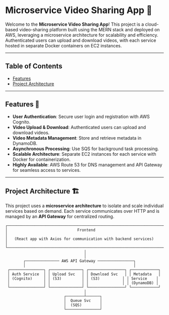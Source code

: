 # Microservice Video Sharing App 🎥

Welcome to the **Microservice Video Sharing App**! This project is a cloud-based video-sharing platform built using the MERN stack and deployed on AWS, leveraging a microservice architecture for scalability and efficiency. Authenticated users can upload and download videos, with each service hosted in separate Docker containers on EC2 instances.

---

## Table of Contents
- [Features](#features)
- [Project Architecture](#project-architecture)


---

## Features 📌

- **User Authentication**: Secure user login and registration with AWS Cognito.
- **Video Upload & Download**: Authenticated users can upload and download videos.
- **Video Metadata Management**: Store and retrieve metadata in DynamoDB.
- **Asynchronous Processing**: Use SQS for background task processing.
- **Scalable Architecture**: Separate EC2 instances for each service with Docker for containerization.
- **Highly Available**: AWS Route 53 for DNS management and API Gateway for seamless access to services.

---

## Project Architecture 🏗️

This project uses a **microservice architecture** to isolate and scale individual services based on demand. Each service communicates over HTTP and is managed by an **API Gateway** for centralized routing.

```plaintext
┌───────────────────────────────────────────────────────────────────────┐
│                               Frontend                                │
│   (React app with Axios for communication with backend services)      │
└───────────────────────────────────────────────────────────────────────┘
                                   │
                                   │
        ┌─────────────── AWS API Gateway ────────────────┐
        │                                                │
 ┌───────────────┐ ┌──────────────┐ ┌────────────────┐ ┌────────────┐
 │ Auth Service  │ │ Upload Svc   │ │ Download Svc   │ │ Metadata   │
 │ (Cognito)     │ │ (S3)         │ │ (S3)          │ │ Service    │
 │               │ │              │ │               │ │ (DynamoDB) │
 └───────────────┘ └──────────────┘ └────────────────┘ └────────────┘
                                   │
                          ┌────────┴──────┐
                          │  Queue Svc    │
                          │  (SQS)        │
                          └───────────────┘
